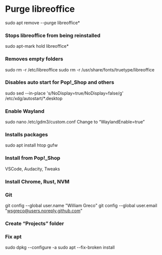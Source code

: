 # Purge libreoffice
sudo apt remove --purge libreoffice*

### Stops libreoffice from being reinstalled
sudo apt-mark hold libreoffice*

### Removes empty folders
sudo rm -r /etc/libreoffice
sudo rm -r /usr/share/fonts/truetype/libreoffice

### Disables auto start for Pop!_Shop and others
sudo sed --in-place 's/NoDisplay=true/NoDisplay=false/g' /etc/xdg/autostart/*.desktop

### Enable Wayland
sudo nano /etc/gdm3/custom.conf
Change to “WaylandEnable=true”

### Installs packages
sudo apt install htop gufw

### Install from Pop!_Shop
VSCode, Audacity, Tweaks

### Install Chrome, Rust, NVM

### Git
git config --global user.name "William Greco"
git config --global user.email "wsgreco@users.noreply.github.com"

### Create “Projects” folder

### Fix apt
sudo dpkg --configure -a
sudo apt --fix-broken install
